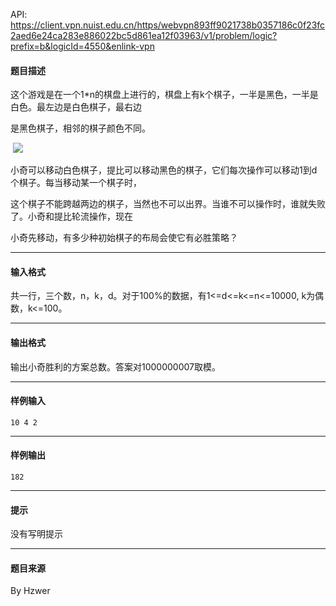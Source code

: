 API: https://client.vpn.nuist.edu.cn/https/webvpn893ff9021738b0357186c0f23fc2aed6e24ca283e886022bc5d861ea12f03963/v1/problem/logic?prefix=b&logicId=4550&enlink-vpn

#### 题目描述

这个游戏是在一个1\*n的棋盘上进行的，棋盘上有k个棋子，一半是黑色，一半是白色。最左边是白色棋子，最右边

是黑色棋子，相邻的棋子颜色不同。

 ![](../file/4550_0.png)

小奇可以移动白色棋子，提比可以移动黑色的棋子，它们每次操作可以移动1到d个棋子。每当移动某一个棋子时，

这个棋子不能跨越两边的棋子，当然也不可以出界。当谁不可以操作时，谁就失败了。小奇和提比轮流操作，现在

小奇先移动，有多少种初始棋子的布局会使它有必胜策略？

---

#### 输入格式

共一行，三个数，n，k，d。对于100%的数据，有1<=d<=k<=n<=10000, k为偶数，k<=100。

---

#### 输出格式

输出小奇胜利的方案总数。答案对1000000007取模。

---

#### 样例输入
```
10 4 2
```

---

#### 样例输出
```
182
```

---

#### 提示

没有写明提示

---

#### 题目来源

By Hzwer